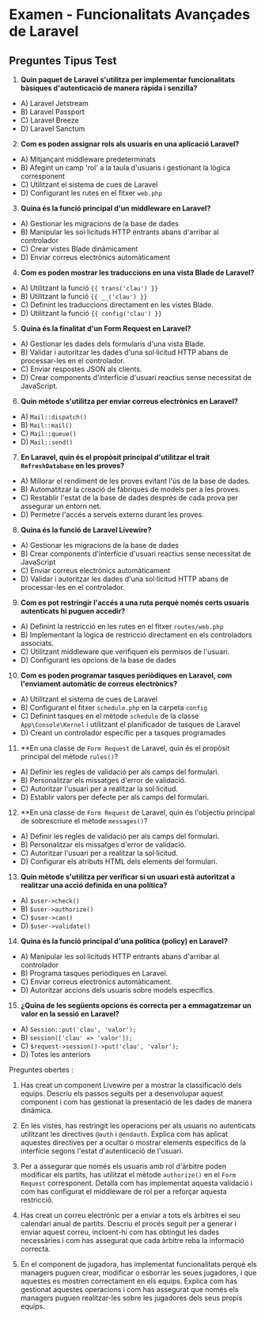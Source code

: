 # **Examen - Funcionalitats Avançades de Laravel**

## **Preguntes Tipus Test**

1. **Quin paquet de Laravel s'utilitza per implementar funcionalitats bàsiques d'autenticació de manera ràpida i senzilla?**
- A) Laravel Jetstream
- B) Laravel Passport
- C) Laravel Breeze
- D) Laravel Sanctum

2. **Com es poden assignar rols als usuaris en una aplicació Laravel?**
- A) Mitjançant middleware predeterminats
- B) Afegint un camp 'rol' a la taula d'usuaris i gestionant la lògica corresponent
- C) Utilitzant el sistema de cues de Laravel
- D) Configurant les rutes en el fitxer `web.php`

3. **Quina és la funció principal d'un middleware en Laravel?**
- A) Gestionar les migracions de la base de dades
- B) Manipular les sol·licituds HTTP entrants abans d'arribar al controlador
- C) Crear vistes Blade dinàmicament
- D) Enviar correus electrònics automàticament

4. **Com es poden mostrar les traduccions en una vista Blade de Laravel?**
- A) Utilitzant la funció `{{ trans('clau') }}`
- B) Utilitzant la funció `{{ __('clau') }}`
- C) Definint les traduccions directament en les vistes Blade.
- D) Utilitzant la funció `{{ config('clau') }}`

5. **Quina és la finalitat d'un Form Request en Laravel?**
- A) Gestionar les dades dels formularis d'una vista Blade.
- B) Validar i autoritzar les dades d'una sol·licitud HTTP abans de processar-les en el controlador.
- C) Enviar respostes JSON als clients.
- D) Crear components d'interfície d'usuari reactius sense necessitat de JavaScript.

6. **Quin mètode s'utilitza per enviar correus electrònics en Laravel?**
- A) `Mail::dispatch()`
- B) `Mail::mail()`
- C) `Mail::queue()`
- D) `Mail::send()`

7. **En Laravel, quin és el propòsit principal d'utilitzar el trait `RefreshDatabase` en les proves?**
- A) Millorar el rendiment de les proves evitant l'ús de la base de dades.
- B) Automatitzar la creació de fàbriques de models per a les proves.
- C) Restablir l'estat de la base de dades després de cada prova per assegurar un entorn net.
- D) Permetre l'accés a serveis externs durant les proves.
 
8. **Quina és la funció de Laravel Livewire?**
- A) Gestionar les migracions de la base de dades
- B) Crear components d'interfície d'usuari reactius sense necessitat de JavaScript
- C) Enviar correus electrònics automàticament
- D) Validar i autoritzar les dades d'una sol·licitud HTTP abans de processar-les en el controlador.

9. **Com es pot restringir l'accés a una ruta perquè només certs usuaris autenticats hi puguen accedir?**
- A) Definint la restricció en les rutes en el fitxer `routes/web.php`
- B) Implementant la lògica de restricció directament en els controladors associats.
- C) Utilitzant middleware que verifiquen els permisos de l'usuari.
- D) Configurant les opcions de la base de dades

10. **Com es poden programar tasques periòdiques en Laravel, com l'enviament automàtic de correus electrònics?**
- A) Utilitzant el sistema de cues de Laravel
- B) Configurant el fitxer `schedule.php` en la carpeta `config`
- C) Definint tasques en el mètode `schedule` de la classe `App\Console\Kernel` i utilitzant el planificador de tasques de Laravel
- D) Creant un controlador específic per a tasques programades
 
11. **En una classe de `Form Request` de Laravel, quin és el propòsit principal del mètode `rules()`?
- A) Definir les regles de validació per als camps del formulari.
- B) Personalitzar els missatges d'error de validació.
- C) Autoritzar l'usuari per a realitzar la sol·licitud.
- D) Establir valors per defecte per als camps del formulari.

12. **En una classe de `Form Request` de Laravel, quin és l'objectiu principal de sobrescriure el mètode `messages()`?
- A) Definir les regles de validació per als camps del formulari.
- B) Personalitzar els missatges d'error de validació.
- C) Autoritzar l'usuari per a realitzar la sol·licitud.
- D) Configurar els atributs HTML dels elements del formulari.

13. **Quin mètode s'utilitza per verificar si un usuari està autoritzat a realitzar una acció definida en una política?**
- A) `$user->check()`
- B) `$user->authorize()`
- C) `$user->can()`
- D) `$user->validate()`

14. **Quina és la funció principal d'una política (policy) en Laravel?**
- A) Manipular les sol·licituds HTTP entrants abans d'arribar al controlador
- B) Programa tasques periòdiques en Laravel.
- C) Enviar correus electrònics automàticament.
- D) Autoritzar accions dels usuaris sobre models específics.

15. **¿Quina de les següents opcions és correcta per a emmagatzemar un valor en la sessió en Laravel?**
- A) `Session::put('clau', 'valor');`
- B) `session(['clau' => 'valor']);`
- C) `$request->session()->put('clau', 'valor');`
- D) Totes les anteriors


Preguntes obertes :

1. Has creat un component Livewire per a mostrar la classificació dels equips. Descriu els passos seguits per a desenvolupar aquest component i com has gestionat la presentació de les dades de manera dinàmica.

2. En les vistes, has restringit les operacions per als usuaris no autenticats utilitzant les directives `@auth` i `@endauth`. Explica com has aplicat aquestes directives per a ocultar o mostrar elements específics de la interfície segons l'estat d'autenticació de l'usuari.

3. Per a assegurar que només els usuaris amb rol d'àrbitre poden modificar els partits, has utilitzat el mètode `authorize()` en el `Form Request` corresponent. Detalla com has implementat aquesta validació i com has configurat el middleware de rol per a reforçar aquesta restricció.

4. Has creat un correu electrònic per a enviar a tots els àrbitres el seu calendari anual de partits. Descriu el procés seguit per a generar i enviar aquest correu, incloent-hi com has obtingut les dades necessàries i com has assegurat que cada àrbitre reba la informació correcta.

5. En el component de jugadora, has implementat funcionalitats perquè els managers puguen crear, modificar o esborrar les seues jugadores, i que aquestes es mostren correctament en els equips. Explica com has gestionat aquestes operacions i com has assegurat que només els managers puguen realitzar-les sobre les jugadores dels seus propis equips.
